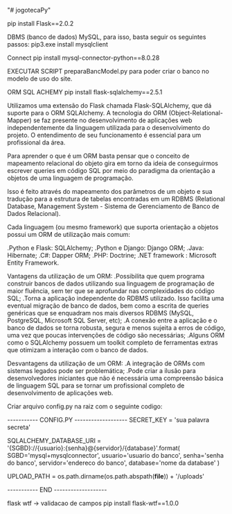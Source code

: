 "# jogotecaPy"

pip install Flask==2.0.2

DBMS (banco de dados) MySQL, para isso, basta seguir os seguintes passos:
pip3.exe install mysqlclient

Connect
pip install mysql-connector-python==8.0.28

EXECUTAR SCRIPT preparaBancModel.py para poder criar o banco no modelo de uso do site.

ORM SQL ACHEMY
pip install flask-sqlalchemy==2.5.1

Utilizamos uma extensão do Flask chamada Flask-SQLAlchemy, que dá suporte para o ORM SQLAlchemy. A tecnologia do ORM (Object-Relational-Mapper) se faz presente no desenvolvimento de aplicações web independentemente da linguagem utilizada para o desenvolvimento do projeto. O entendimento de seu funcionamento é essencial para um profissional da área.

Para aprender o que é um ORM basta pensar que o conceito de mapeamento relacional do objeto gira em torno da ideia de conseguirmos escrever queries em código SQL por meio do paradigma da orientação a objetos de uma linguagem de programação.

Isso é feito através do mapeamento dos parâmetros de um objeto e sua tradução para a estrutura de tabelas encontradas em um RDBMS (Relational Database, Management System - Sistema de Gerenciamento de Banco de Dados Relacional).

Cada linguagem (ou mesmo framework) que suporta orientação a objetos possui um ORM de utilização mais comum:

.Python e Flask: SQLAlchemy;
.Python e Django: Django ORM;
.Java: Hibernate;
.C#: Dapper ORM;
.PHP: Doctrine;
.NET framework : Microsoft Entity Framework.

Vantagens da utilização de um ORM:
.Possibilita que quem programa construir bancos de dados utilizando sua linguagem de programação de maior fluência, sem ter que se aprofundar nas complexidades do código SQL;
.Torna a aplicação independente do RDBMS utilizado. Isso facilita uma eventual migração de banco de dados, bem como a escrita de queries genéricas que se enquadram nos mais diversos RDBMS (MySQL, PostgreSQL, Microsoft SQL Server, etc);
.A conexão entre a aplicação e o banco de dados se torna robusta, segura e menos sujeita a erros de código, uma vez que poucas intervenções de código são necessárias;
.Alguns ORM como o SQLAlchemy possuem um toolkit completo de ferramentas extras que otimizam a interação com o banco de dados.

Desvantagens da utilização de um ORM:
.A integração de ORMs com sistemas legados pode ser problemática;
.Pode criar a ilusão para desenvolvedores iniciantes que não é necessária uma compreensão básica de linguagem SQL para se tornar um profissional completo de desenvolvimento de aplicações web.

Criar arquivo config.py na raiz com o seguinte codigo:


----------- CONFIG.PY -------------------
SECRET_KEY = 'sua palavra secreta'

SQLALCHEMY_DATABASE_URI = \
 '{SGBD}://{usuario}:{senha}@{servidor}/{database}'.format(
SGBD='mysql+mysqlconnector',
usuario='usuario do banco',
senha='senha do banco',
servidor='endereco do banco',
database='nome da database'
)

UPLOAD_PATH = os.path.dirname(os.path.abspath(__file__)) + '/uploads'

----------- END -------------------




flask wtf -> validacao de campos
pip install flask-wtf==1.0.0
